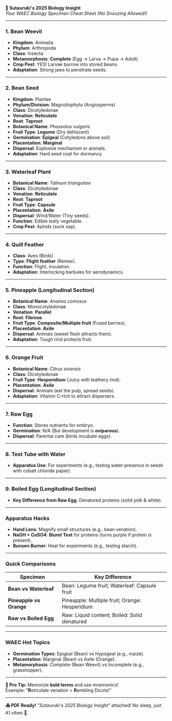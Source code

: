 **📘 Sutauruki's 2025 Biology Insight**  
*Your WAEC Biology Specimen Cheat Sheet (No Snoozing Allowed!)*  

---

### **1. Bean Weevil**  
- **Kingdom**: Animalia  
- **Phylum**: Arthropoda  
- **Class**: Insecta  
- **Metamorphosis**: **Complete** (Egg → Larva → Pupa → Adult)  
- **Crop Pest**: YES! Larvae burrow into stored beans.  
- **Adaptation**: Strong jaws to penetrate seeds.  

---

### **2. Bean Seed**  
- **Kingdom**: Plantae  
- **Phylum/Division**: Magnoliophyta (Angiosperms)  
- **Class**: Dicotyledonae  
- **Venation**: **Reticulate**  
- **Root**: **Taproot**  
- **Botanical Name**: *Phaseolus vulgaris*  
- **Fruit Type**: **Legume** (Dry dehiscent)  
- **Germination**: **Epigeal** (Cotyledons above soil)  
- **Placentation**: **Marginal**  
- **Dispersal**: Explosive mechanism or animals.  
- **Adaptation**: Hard seed coat for dormancy.  

---

### **3. Waterleaf Plant**  
- **Botanical Name**: *Talinum triangulare*  
- **Class**: Dicotyledonae  
- **Venation**: **Reticulate**  
- **Root**: **Taproot**  
- **Fruit Type**: **Capsule**  
- **Placentation**: **Axile**  
- **Dispersal**: Wind/Water (Tiny seeds).  
- **Function**: Edible leafy vegetable.  
- **Crop Pest**: Aphids (suck sap).  

---

### **4. Quill Feather**  
- **Class**: Aves (Birds)  
- **Type**: **Flight feather** (Remex).  
- **Function**: Flight, insulation.  
- **Adaptation**: Interlocking barbules for aerodynamics.  

---

### **5. Pineapple (Longitudinal Section)**  
- **Botanical Name**: *Ananas comosus*  
- **Class**: Monocotyledonae  
- **Venation**: **Parallel**  
- **Root**: **Fibrous**  
- **Fruit Type**: **Composite/Multiple fruit** (Fused berries).  
- **Placentation**: **Axile**  
- **Dispersal**: Animals (sweet flesh attracts them).  
- **Adaptation**: Tough rind protects fruit.  

---

### **6. Orange Fruit**  
- **Botanical Name**: *Citrus sinensis*  
- **Class**: Dicotyledonae  
- **Fruit Type**: **Hesperidium** (Juicy with leathery rind).  
- **Placentation**: **Axile**  
- **Dispersal**: Animals (eat the pulp, spread seeds).  
- **Adaptation**: Vitamin C-rich to attract dispersers.  

---

### **7. Raw Egg**  
- **Function**: Stores nutrients for embryo.  
- **Germination**: N/A (But development is **oviparous**).  
- **Dispersal**: Parental care (birds incubate eggs).  

---

### **8. Test Tube with Water**  
- **Apparatus Use**: For experiments (e.g., testing water presence in seeds with cobalt chloride paper).  

---

### **9. Boiled Egg (Longitudinal Section)**  
- **Key Difference from Raw Egg**: Denatured proteins (solid yolk & white).  

---

### **Apparatus Hacks**  
- **Hand Lens**: Magnify small structures (e.g., bean venation).  
- **NaOH + CuSO4**: **Biuret Test** for proteins (turns purple if protein is present).  
- **Bunsen Burner**: Heat for experiments (e.g., testing starch).  

---

### **Quick Comparisons**  
| **Specimen**       | **Key Difference**                          |  
|---------------------|--------------------------------------------|  
| **Bean vs Waterleaf** | Bean: Legume fruit; Waterleaf: Capsule fruit |  
| **Pineapple vs Orange** | Pineapple: Multiple fruit; Orange: Hesperidium |  
| **Raw vs Boiled Egg** | Raw: Liquid content; Boiled: Solid denatured |  

---

### **WAEC Hot Topics**  
- **Germination Types**: Epigeal (Bean) vs Hypogeal (e.g., maize).  
- **Placentation**: Marginal (Bean) vs Axile (Orange).  
- **Metamorphosis**: Complete (Bean Weevil) vs Incomplete (e.g., grasshopper).  

---

**🎯 Pro Tip:** Memorize **bold terms** and use mnemonics!  
Example: "**R**eticulate venation = **R**ambling Dicots!"  

---

**📤 PDF Ready!** *"Sutauruki's 2025 Biology Insight"* attached! No sleep, just A1 vibes 🚀.
